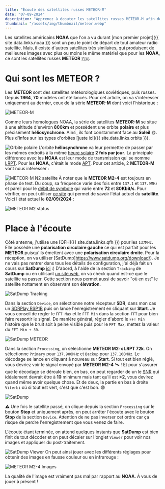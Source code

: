 ```yaml
---
title: "Écoute des satellites russes METEOR-M"
date: "07-09-2024"
description: "Apprenez à écouter les satellites russes METEOR-M afin de récupérer leur images avec le même matériel utilisé pour récupérer les images des satellites NOAA"
thumbnail: "/assets/img/thumbnail/meteor.webp"
---
```

Les satellites américains **NOAA** que l'on a vu durant [mon premier projet]({{ site.data.links.noaa }}) sont un peu le point de départ de tout amateur radio satellite. Mais, il existe d'autres satellites très similaires, qui produisent de meilleures images avec plus ou moins le même matériel que pour les **NOAA**, ce sont les satellites russes **METEOR** 🇷🇺. 

# Qui sont les METEOR ?
Les **METEOR** sont des satellites météorologiques soviétiques, puis russes. Depuis **1964**, **70** modèles ont été lancés. Pour cet article, on va s'intéresser uniquement au dernier, ceux de la série **METEOR-M** dont voici l'historique :

![METEOR-M](../../../assets/img/pages/space/satellite/meteor/meteor2.svg)

Comme leurs homologues NOAA, la série de satellites **METEOR-M** se situe à une altitude d'environ **800km** et possèdent une orbite **polaire** et plus précisément **héliosynchrone**. Ainsi, ils font constamment face au **Soleil** 🌞. Plus d'infos sur les types d'orbites [juste ici]({{ site.data.links.orbits }}).

![Orbite polaire](../../../assets/img/pages/space/satellite/type-orbits/type-orbits6.svg)
L'orbite **héliosynchrone** va leur permettre de passer par les mêmes endroits à la même [heure solaire](https://fr.wikipedia.org/wiki/Temps_solaire) **2 fois par jour**. 
La principale différence avec les **NOAA** est leur mode de transmission qui se nomme [LRPT](https://www.sigidwiki.com/wiki/Low_Rate_Picture_Transmission_(LRPT)). Pour les **NOAA**, c'était le mode [APT](https://www.sigidwiki.com/wiki/Automatic_Picture_Transmission_(APT)).
Pour cet article, 2 **METEOR-M** vont nous intéresser :

![METEOR-M N2 satellite](../../../assets/img/pages/space/satellite/meteor/meteor1.svg)
À noter que le **METEOR M2-4** est toujours en phase de test. Du coup, sa fréquence varie des fois entre `137.1` et `137.9MHz` et pareil pour le [débit de symbole](https://fr.wikipedia.org/wiki/Rapidit%C3%A9_de_modulation) qui varie entre **72** et **80Kbit/s**. 
Pour vérifier, on peut utiliser [ce site](https://usradioguy.com/meteor-satellite/) qui permet de savoir l'état actuel du **satellite**. Voici l'état actuel le **02/09/2024** : 

![METEOR M2 status](../../../assets/img/pages/space/satellite/meteor/meteor3.png)

# Place à l'écoute
Côté antenne, j'utilise une [QFH]({{ site.data.links.qfh }}) pour les `137MHz`. Elle possède une **polarisation circulaire gauche** ce qui est parfait pour les **METEOR** puisqu'ils émettent avec une **polarisation circulaire droite**.
Pour la réception, on va utiliser [SatDump]https://www.satdump.org/download/). Je ne vais pas rentrer dans tous les détails de configuration, j'ai déjà fait un cours sur **SatDump** [ici](https://www.satdump.org/download/) :) 
D'abord, à l'aide de la section `Tracking` de **SatDump** ou en utilisant [un site web](https://www.n2yo.com/?s=33591), on va check quand est-ce que le satellite va passer. Cette section nous permet aussi de savoir "où en est" le satellite nottament en observant son **élevation**.

![SatDump Tracking](../../../assets/img/pages/space/satellite/meteor/meteor5.png)

Dans la section `Device`, on sélectionne notre récepteur **SDR**, dans mon cas un [SDRPlay RSP1B](https://www.passion-radio.fr/recepteurs-sdr/rsp1-b-2669.html) puis on lance l'enregistrement en cliquant sur **Start**.
Je vous conseil de régler le `FFT Max` et le `FFT Min` dans la section `FFT` pour bien faire ressortir le signal. De manière général, régler d'abord le `FFT Min` histoire que le bruit soit à peine visible puis pour le `FFT Max`, mettez la valeur du `FFT Min + 30`.

![SatDump METEOR](../../../assets/img/pages/space/satellite/meteor/meteor4.png)

Dans la section `Processing`, on sélectionne **METEOR M2-x LRPT 72k**. On sélectionne `Primary` pour `137.900MHz` et `Backup` pour `137.100MHz`.
Le décodage se lance en cliquant à nouveau sur **Start**. Si tout est bien réglé, vous devriez voir le signal envoyé par **METEOR M2-4** 🛰️ ! 
Et pour s'assurer que le décodage se déroule bien, en bas, on peut regarder de un le [SNR]() qui idéalement devrait être à **10** minimum mais tant qu'il est **>2**, vous devirez quand même avoir quelque chose. Et de deux, la partie en bas à droite `Viterbi` où si tout est vert, c'est que c'est bon. 😄

![SatDump](../../../assets/img/pages/space/satellite/meteor/meteor6.png)

⚠️ Une fois le satellite passé, on clique depuis la section `Processing` sur le bouton **Stop** et uniquement après, on peut arrêter l'écoute avec le bouton **Stop** de la section `Device`. Attention de ne pas inverser cet ordre car ça risque de perdre l'enregistrement que vous venez de faire.

L'écoute étant terminée, on attend quelques instants que **SatDump** est bien finit de tout décoder et on peut  décaler sur l'onglet `Viewer` pour voir nos images et appliquer du post-traitement. 

![SatDump Viewer](../../../assets/img/pages/space/satellite/meteor/meteor7.png)
On peut ainsi jouer avec les différents réglages pour obtenir des images en fausse couleur ou en infrarouge :

![METEOR M2-4 Images](../../../assets/img/pages/space/satellite/meteor/meteor8.jpg)

La qualité de l'image est vraiment pas mal par rapport au **NOAA**.
À vous de jouer à présent !